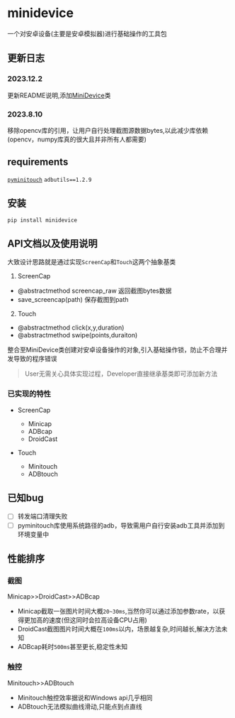 # minidevice
一个对安卓设备(主要是安卓模拟器)进行基础操作的工具包
## 更新日志
### 2023.12.2 
更新README说明,添加[MiniDevice](./minidevice/device.py)类
### 2023.8.10 
移除opencv库的引用，让用户自行处理截图源数据bytes,以此减少库依赖(opencv，numpy库真的很大且并非所有人都需要)
## requirements
[`pyminitouch`](https://github.com/williamfzc/pyminitouch) `adbutils==1.2.9`
## 安装
`pip install minidevice`
## API文档以及使用说明
大致设计思路就是通过实现`ScreenCap`和`Touch`这两个抽象基类
1. ScreenCap 
- @abstractmethod screencap_raw 返回截图bytes数据
- save_screencap(path) 保存截图到path 
2. Touch
- @abstractmethod click(x,y,duration) 
- @abstractmethod swipe(points,duraiton)

整合至MiniDevice类创建对安卓设备操作的对象,引入基础操作锁，防止不合理并发导致的程序错误
> User无需关心具体实现过程，Developer直接继承基类即可添加新方法

### 已实现的特性
- ScreenCap
    - Minicap
    - ADBcap
    - DroidCast

- Touch
    - Minitouch
    - ADBtouch
## 已知bug
- [ ] 转发端口清理失败
- [ ] pyminitouch库使用系统路径的adb，导致需用户自行安装adb工具并添加到环境变量中
## 性能排序
### 截图
Minicap>>DroidCast>>ADBcap

- Minicap截取一张图片时间大概`20~30ms`,当然你可以通过添加参数rate，以获得更加高的速度(但这同时会拉高设备CPU占用)
- DroidCast截图图片时间大概在`100ms`以内，场景越复杂,时间越长,解决方法未知
- ADBcap耗时`500ms`甚至更长,稳定性未知

### 触控
Minitouch>>ADBtouch
- Minitouch触控效率据说和Windows api几乎相同
- ADBtouch无法模拟曲线滑动,只能点到点直线

